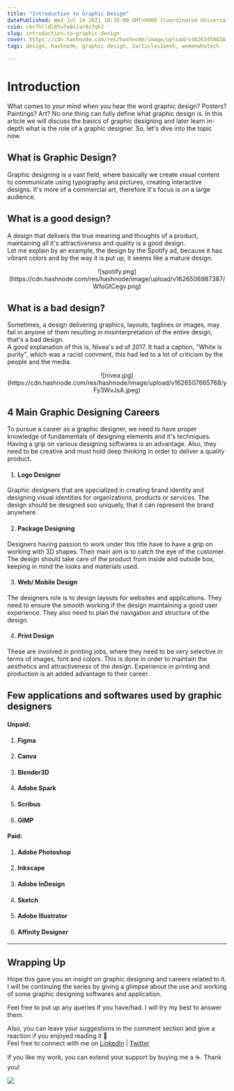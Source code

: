 ```yaml
---
title: "Introduction to Graphic Design"
datePublished: Wed Jul 14 2021 18:30:00 GMT+0000 (Coordinated Universal Time)
cuid: ckr7hlldl05ufo8s1ar9z7qk2
slug: introduction-to-graphic-design
cover: https://cdn.hashnode.com/res/hashnode/image/upload/v1626345881613/zOzGAfbU6.png
tags: design, hashnode, graphic-design, 2articles1week, womenwhotech

---
```


# Introduction
What comes to your mind when you hear the word graphic design? Posters? Paintings? Art? No one thing can fully define what graphic design is. In this article we will discuss the basics of graphic designing and later learn in-depth what is the role of a graphic designer. So, let's dive into the topic now. 

## What is Graphic Design?
Graphic designing is a vast field, where basically we create visual content to communicate using typography and pictures, creating interactive designs. It's more of a commercial art, therefore it's focus is on a large audience.

## What is a good design?
A design that delivers the true meaning and thoughts of a product, maintaining all it's attractiveness and quality is a good design.<br>
Let me explain by an example, the design by the Spotify ad, because it has vibrant colors and by the way it is put up, it seems like a mature design.
<center>
![spotify.png](https://cdn.hashnode.com/res/hashnode/image/upload/v1626506987387/WfoGtCegv.png)
</center>
 
## What is a bad design?
Sometimes, a design delivering graphics, layouts, taglines or images, may fail in anyone of them resulting in misinterpretation of the entire design, that's a bad design.<br>
A good explanation of this is, Nivea's ad of 2017. It had a caption, "White is purity", which was a racist comment, this had led to a lot of criticism by the people and the media.
 <center>
![nivea.jpg](https://cdn.hashnode.com/res/hashnode/image/upload/v1626507665768/yFy3WvJsA.jpeg)
</center>

## 4 Main Graphic Designing Careers
To pursue a career as a graphic designer, we need to have proper knowledge of fundamentals of designing elements and it's techniques. Having a grip on various designing softwares is an advantage. Also, they need to be creative and must hold deep thinking in order to deliver a quality product.

1. #### Logo Designer
Graphic designers that are specialized in creating brand identity and designing visual identities for organizations, products or services. The design should be designed soo uniquely, that it can represent the brand anywhere.

2. #### Package Designing
Designers having passion to work under this title have to have a grip on working with 3D shapes. Their main aim is to catch the eye of the customer. The design should take care of the product from inside and outside box, keeping in mind the looks and materials used.

3. #### Web/ Mobile Design
The designers role is to design layouts for websites and applications. They need to ensure the smooth working if the design maintaining a good user experience. They also need to plan the navigation and structure of the design.

4. #### Print Design
These are involved in printing jobs, where they need to be very selective in terms of images, font and colors. This is done in order to maintain the aesthetics and attractiveness of the design. Experience in printing and production is an added advantage to their career.

## Few applications and softwares used by graphic designers

#### Unpaid:
1. #### Figma
2. #### Canva
3. #### Blender3D
4. #### Adobe Spark
5. #### Scribus
6. #### GIMP

#### Paid:
1. #### Adobe Photoshop
2. #### Inkscape
3. #### Adobe InDesign
4. #### Sketch
5. #### Adobe Illustrator
6. #### Affinity Designer


<b><hr></b>
## Wrapping Up

Hope this gave you an insight on graphic designing and careers related to it. I will be continuing the series by giving a glimpse about the use and working of some graphic designing softwares and application.

Feel free to put up any queries if you have/had. I will try my best to answer them.

Also, you can leave your suggestions in the comment section and give a reaction if you enjoyed reading it 💖 <br>
Feel free to connect with me on  [LinkedIn](https://www.linkedin.com/in/bhumikhokhani/)  |  [Twitter](https://twitter.com/bhumikhokhani) 
<br>
> 
If you like my work, you can extend your support by buying me a ☕. Thank you!

<a href="https://www.buymeacoffee.com/bhumikhokhani"><img src="https://img.buymeacoffee.com/button-api/?text=Buy me a coffee&emoji=&slug=bhumikhokhani&button_colour=FF5F5F&font_colour=ffffff&font_family=Cookie&outline_colour=000000&coffee_colour=FFDD00"></a>

